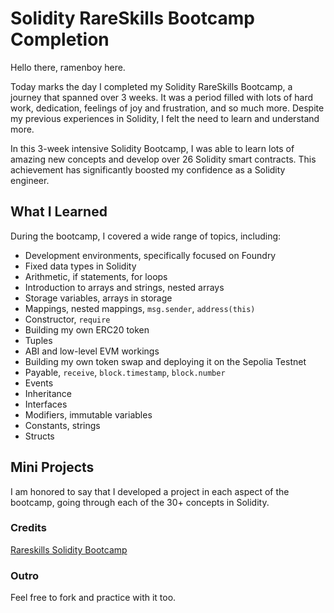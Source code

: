 # Solidity RareSkills Bootcamp Completion

Hello there, ramenboy here.

Today marks the day I completed my Solidity RareSkills Bootcamp, a journey that spanned over 3 weeks. It was a period filled with lots of hard work, dedication, feelings of joy and frustration, and so much more. Despite my previous experiences in Solidity, I felt the need to learn and understand more.

In this 3-week intensive Solidity Bootcamp, I was able to learn lots of amazing new concepts and develop over 26 Solidity smart contracts. This achievement has significantly boosted my confidence as a Solidity engineer.

## What I Learned

During the bootcamp, I covered a wide range of topics, including:

- Development environments, specifically focused on Foundry
- Fixed data types in Solidity
- Arithmetic, if statements, for loops
- Introduction to arrays and strings, nested arrays
- Storage variables, arrays in storage
- Mappings, nested mappings, `msg.sender`, `address(this)`
- Constructor, `require`
- Building my own ERC20 token
- Tuples
- ABI and low-level EVM workings
- Building my own token swap and deploying it on the Sepolia Testnet
- Payable, `receive`, `block.timestamp`, `block.number`
- Events
- Inheritance
- Interfaces
- Modifiers, immutable variables
- Constants, strings
- Structs

## Mini Projects

I am honored to say that I developed a  project in each aspect of the bootcamp, going through each of the 30+ concepts in Solidity.

### Credits
[Rareskills Solidity Bootcamp](https://github.com/RareSkills/Solidity-Exercises)

### Outro
Feel free to fork and practice with it too.
